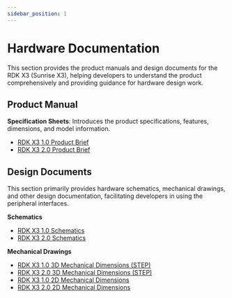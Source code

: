 ```yaml
---
sidebar_position: 1
---
```

# Hardware Documentation

This section provides the product manuals and design documents for the RDK X3 (Sunrise X3), helping developers to understand the product comprehensively and providing guidance for hardware design work.

## Product Manual

**Specification Sheets**: Introduces the product specifications, features, dimensions, and model information.

- [RDK X3 1.0 Product Brief](https://archive.d-robotics.cc/downloads/hardware/rdk_x3/RDK_X3_1.0_Product_Brief.pdf)
- [RDK X3 2.0 Product Brief](https://archive.d-robotics.cc/downloads/hardware/rdk_x3/RDK_X3_2.0_Product_Brief.pdf)

## Design Documents

This section primarily provides hardware schematics, mechanical drawings, and other design documentation, facilitating developers in using the peripheral interfaces.

**Schematics**
- [RDK X3 1.0 Schematics](https://archive.d-robotics.cc/downloads/hardware/rdk_x3/RDK_X3_IO_Schematics.pdf)
- [RDK X3 2.0 Schematics](https://archive.d-robotics.cc/downloads/hardware/rdk_x3/RDK_X3_2.0_IO_Schematics.pdf)

**Mechanical Drawings**
- [RDK X3 1.0 3D Mechanical Dimensions (STEP)](https://archive.d-robotics.cc/downloads/hardware/rdk_x3/RDK_X3_3D_Step_Models_1.0.STEP)
- [RDK X3 2.0 3D Mechanical Dimensions (STEP)](https://archive.d-robotics.cc/downloads/hardware/rdk_x3/RDK_X3_3D_Step_Models.STEP)
- [RDK X3 1.0 2D Mechanical Dimensions](https://archive.d-robotics.cc/downloads/hardware/rdk_x3/RDK_X3_2D_1.0.pdf)
- [RDK X3 2.0 2D Mechanical Dimensions](https://archive.d-robotics.cc/downloads/hardware/rdk_x3/RDK_X3_2D_2.0.pdf)
